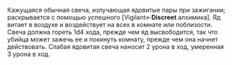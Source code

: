 
Кажущаяся обычная свеча, излучающая ядовитые пары при зажигании; раскрывается с помощью успешного [Vigilant←**Discreet** алхимика]. Яд витает в воздухе и воздействует на всех в комнате или поблизости. Свеча должна гореть 1d4 хода, прежде чем яд высвободится, так что убийца может зажечь ее и покинуть комнату, прежде чем она начнет действовать. Слабая ядовитая свеча наносит 2 урона в ход, умеренная 3 урона в ход.